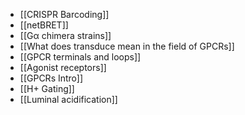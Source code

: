- [[CRISPR Barcoding]]
- [[netBRET]]
- [[Gα chimera strains]]
- [[What does transduce mean in the field of GPCRs]]
- [[GPCR terminals and loops]]
- [[Agonist receptors]]
- [[GPCRs Intro]]
- [[H+ Gating]]
- [[Luminal acidification]]